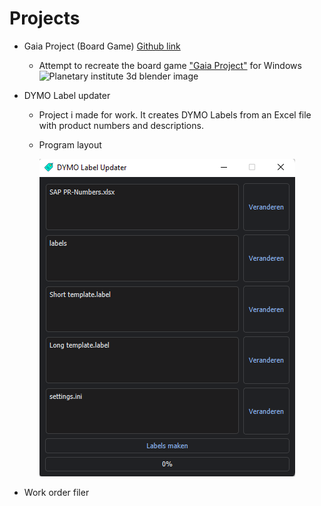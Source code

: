 # Projects
* Gaia Project (Board Game) [Github link](https://github.com/Seawolf159/Gaia-Project)
  - Attempt to recreate the board game ["Gaia Project"](https://images.zmangames.com/filer_public/2e/22/2e222960-07ca-479c-81c9-65731e2be57f/zf001_layout.png) for Windows
  ![Planetary institute 3d blender image](https://github.com/Seawolf159/Gaia-Project/blob/master/Images/Raw%20renders/Planetary%20Institute.png)

* DYMO Label updater
  - Project i made for work. It creates DYMO Labels from an Excel file with product numbers and descriptions.
  - Program layout

    ![Program layout](https://github.com/Seawolf159/CV/blob/master/Images/DYMO%20Label%20Updater.png)

* Work order filer

